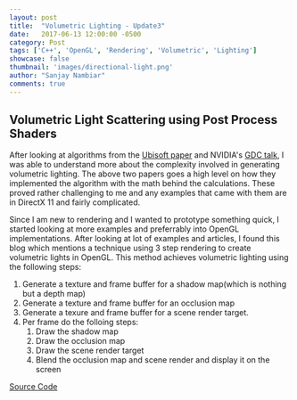 ```yaml
---
layout: post
title:  "Volumetric Lighting - Update3"
date:   2017-06-13 12:00:00 -0500
category: Post
tags: ['C++', 'OpenGL', 'Rendering', 'Volumetric', 'Lighting']
showcase: false
thumbnail: 'images/directional-light.png'
author: "Sanjay Nambiar"
comments: true
---
```


## Volumetric Light Scattering using Post Process Shaders

After looking at algorithms from the [Ubisoft paper](http://advances.realtimerendering.com/s2014/wronski/bwronski_volumetric_fog_siggraph2014.pdf) and NVIDIA's [GDC talk](http://www.gdcvault.com/play/1023519/Fast-Flexible-Physically-Based-Volumetric),
I was able to understand more about the complexity involved in generating volumetric lighting. The above two papers goes a high level on how they implemented
the algorithm with the math behind the calculations. These proved rather challenging to me and any examples that came with them are in DirectX 11 and fairly complicated.

Since I am new to rendering and I wanted to prototype something quick, I started looking at more examples and preferrably into OpenGL implementations. After
looking at lot of examples and articles, I found this blog which mentions a technique using 3 step rendering to create volumetric lights in OpenGL.
This method achieves volumetric lighting using the following steps:
1. Generate a texture and frame buffer for a shadow map(which is nothing but a depth map)
2. Generate a texture and frame buffer for an occlusion map
3. Generate a texure and frame buffer for a scene render target.
4. Per frame do the folloing steps:
    1. Draw the shadow map
    2. Draw the occlusion map
    3. Draw the scene render target
    4. Blend the occlusion map and scene render and display it on the screen

[Source Code](https://github.com/sanjay-nambiar/VolumetricLighting)
